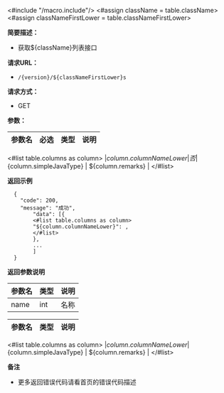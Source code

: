 <#include "/macro.include"/>
<#assign className = table.className>   
<#assign classNameFirstLower = table.classNameFirstLower>   
    
**简要描述：** 

- 获取${className}列表接口

**请求URL：** 
- ` /{version}/${classNameFirstLower}s `
  
**请求方式：**
- GET 

**参数：** 

|参数名|必选|类型|说明|
|:----    |:---|:----- |-----   |
<#list table.columns as column>
|${column.columnNameLower}     |否  |${column.simpleJavaType} | ${column.remarks}    |
</#list>

 **返回示例**

``` 
  {
  	"code": 200,
  	"message": "成功",
    	"data": [{
      	<#list table.columns as column>
      	"${column.columnNameLower}": ,
      	</#list>
    	},
    	...
    	]
  }
```

 **返回参数说明** 

|参数名|类型|说明|
|:-----  |:-----|-----                           |
|name |int   |名称  |

|参数名|类型|说明|
|:----  |:----- |-----   |
<#list table.columns as column>
|${column.columnNameLower}  |${column.simpleJavaType} | ${column.remarks}    |
</#list>

 **备注** 

- 更多返回错误代码请看首页的错误代码描述
